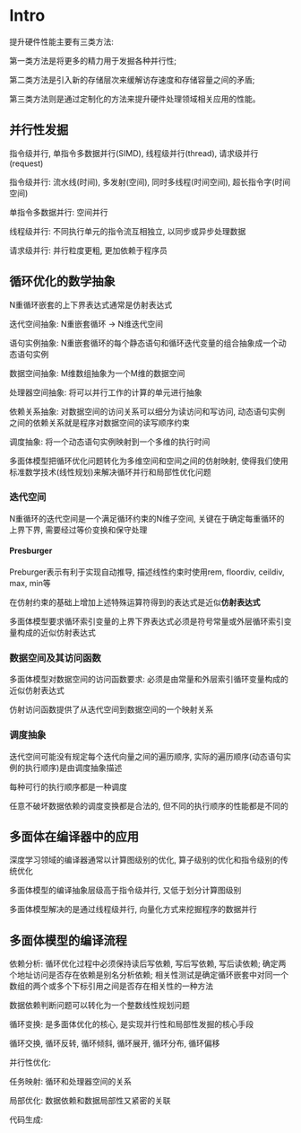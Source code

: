 # Intro

提升硬件性能主要有三类方法:

第一类方法是将更多的精力用于发掘各种并行性;

第二类方法是引入新的存储层次来缓解访存速度和存储容量之间的矛盾;

第三类方法则是通过定制化的方法来提升硬件处理领域相关应用的性能。


## 并行性发掘

指令级并行, 单指令多数据并行(SIMD), 线程级并行(thread), 请求级并行(request)

指令级并行: 流水线(时间), 多发射(空间), 同时多线程(时间空间), 超长指令字(时间空间)

单指令多数据并行: 空间并行

线程级并行: 不同执行单元的指令流互相独立, 以同步或异步处理数据

请求级并行: 并行粒度更粗, 更加依赖于程序员

## 循环优化的数学抽象

N重循环嵌套的上下界表达式通常是仿射表达式

迭代空间抽象: N重嵌套循环 -> N维迭代空间

语句实例抽象: N重嵌套循环的每个静态语句和循环迭代变量的组合抽象成一个动态语句实例

数据空间抽象: M维数组抽象为一个M维的数据空间

处理器空间抽象: 将可以并行工作的计算的单元进行抽象

依赖关系抽象: 对数据空间的访问关系可以细分为读访问和写访问, 动态语句实例之间的依赖关系就是程序对数据空间的读写顺序约束

调度抽象: 将一个动态语句实例映射到一个多维的执行时间

多面体模型把循环优化问题转化为多维空间和空间之间的仿射映射, 使得我们使用标准数学技术(线性规划)来解决循环并行和局部性优化问题

### 迭代空间

N重循环的迭代空间是一个满足循环约束的N维子空间, 关键在于确定每重循环的上界下界, 需要经过等价变换和保守处理

#### Presburger
Preburger表示有利于实现自动推导, 描述线性约束时使用rem, floordiv, ceildiv, max, min等

在仿射约束的基础上增加上述特殊运算符得到的表达式是近似**仿射表达式**

多面体模型要求循环索引变量的上界下界表达式必须是符号常量或外层循环索引变量构成的近似仿射表达式

### 数据空间及其访问函数

多面体模型对数据空间的访问函数要求: 必须是由常量和外层索引循环变量构成的近似仿射表达式

仿射访问函数提供了从迭代空间到数据空间的一个映射关系

### 调度抽象

迭代空间可能没有规定每个迭代向量之间的遍历顺序, 实际的遍历顺序(动态语句实例的执行顺序)是由调度抽象描述

每种可行的执行顺序都是一种调度

任意不破坏数据依赖的调度变换都是合法的, 但不同的执行顺序的性能都是不同的

## 多面体在编译器中的应用

深度学习领域的编译器通常以计算图级别的优化, 算子级别的优化和指令级别的传统优化

多面体模型的编译抽象层级高于指令级并行, 又低于划分计算图级别

多面体模型解决的是通过线程级并行, 向量化方式来挖掘程序的数据并行

## 多面体模型的编译流程

依赖分析: 循环优化过程中必须保持读后写依赖, 写后写依赖, 写后读依赖; 确定两个地址访问是否存在依赖是别名分析依赖; 相关性测试是确定循环嵌套中对同一个数组的两个或多个下标引用之间是否存在相关性的一种方法

数据依赖判断问题可以转化为一个整数线性规划问题

循环变换: 是多面体优化的核心, 是实现并行性和局部性发掘的核心手段

循环交换, 循环反转, 循环倾斜, 循环展开, 循环分布, 循环偏移

并行性优化: 

任务映射: 循环和处理器空间的关系

局部优化: 数据依赖和数据局部性又紧密的关联

代码生成: 
